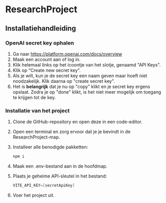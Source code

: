 # ResearchProject

## Installatiehandleiding

### OpenAI secret key ophalen

1. Ga naar https://platform.openai.com/docs/overview
2. Maak een account aan of log in.
3. Klik helemaal links op het icoontje van het slotje, genaamd "API Keys".
4. Klik op “Create new secret key”.
5. Als je wilt, kun je de secret key een naam geven maar hoeft niet noodzakelijk. Klik daarna op "create secret key".
6. Het is **belangrijk** dat je nu op "copy" klikt en je secret key ergens opslaat. Zodra je op "done" klikt, is het niet meer mogelijk om toegang te krijgen tot de key.

### Installatie van het project

1. Clone de GitHub-repository en open deze in een code-editor.
2. Open een terminal en zorg ervoor dat je je bevindt in de ResearchProject-map.
3. Installeer alle benodigde pakketten:
    
    ```powershell
    npm i
    ```
    
4. Maak een .env-bestand aan in de hoofdmap.
5. Plaats je geheime API-sleutel in het bestand:
    
    ```powershell
    VITE_API_KEY=[secretApiKey]
    ```
    
6. Voer het project uit.
